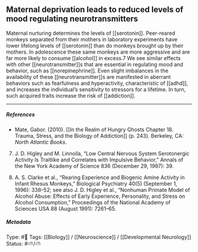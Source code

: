 ## Maternal deprivation leads to reduced levels of mood regulating neurotransmitters  # 

Maternal nurturing determines the levels of [[serotonin]]. Peer-reared monkeys separated from their mothers in laboratory experiments have lower lifelong levels of [[serotonin]] than do monkeys brought up by their mothers. In adolescence these same monkeys are more aggressive and are far more likely to consume [[alcohol]] in excess.7 We see similar effects with other [[neurotransmitter]]s that are essential in regulating mood and behavior, such as [[norepinephrine]]. Even slight imbalances in the availability of these [[neurotransmitter]]s are manifested in aberrant behaviors such as fearfulness and hyperactivity, characteristic of [[adhd]], and increases the individual’s sensitivity to stressors for a lifetime. In turn, such acquired traits increase the risk of [[addiction]].

___

##### References

- Mate, Gabor. (2010). [[In the Realm of Hungry Ghosts Chapter 18. Trauma, Stress, and the Biology of Addiction]] (p. 243). Berkeley, CA: _North Atlantic Books_.

7. J. D. Higley and M. Linnoila, “Low Central Nervous System Serotonergic Activity Is Traitlike and Correlates with Impulsive Behavior,” Annals of the New York Academy of Science 836 (December 29, 1997): 39.

8. A. S. Clarke et al., “Rearing Experience and Biogenic Amine Activity in Infant Rhesus Monkeys,” Biological Psychiatry 40(5) (September 1, 1996): 338–52; see also J. D. Higley et al., “Nonhuman Primate Model of Alcohol Abuse: Effects of Early Experience, Personality, and Stress on Alcohol Consumption,” Proceedings of the National Academy of Sciences USA 88 (August 1991): 7261–65.

##### Metadata

Type: #🔴 
Tags: [[Biology]] / [[Neuroscience]] / [[Developmental Neurology]]
Status: #⛅️/⛅️